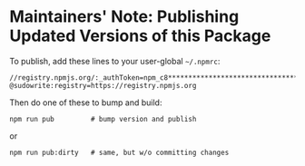 
# Maintainers' Note: Publishing Updated Versions of this Package

To publish, add these lines to your user-global `~/.npmrc`:

  ```
  //registry.npmjs.org/:_authToken=npm_c8**********************************
  @sudowrite:registry=https://registry.npmjs.org
  ```

Then do one of these to bump and build:

  ```
  npm run pub         # bump version and publish
  ```

  or

  ```
  npm run pub:dirty   # same, but w/o committing changes
  ```


